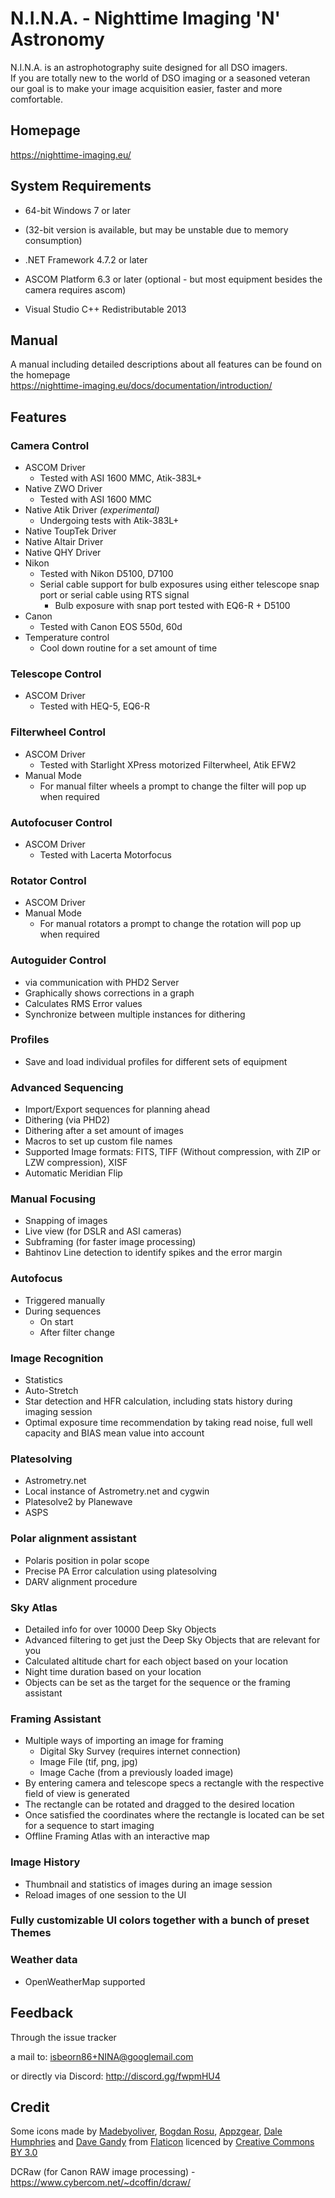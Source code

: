 # N.I.N.A. - Nighttime Imaging 'N' Astronomy #

N.I.N.A. is an astrophotography suite designed for all DSO imagers.  
If you are totally new to the world of DSO imaging or a seasoned veteran our goal is to make your image acquisition easier, faster and more comfortable.

## Homepage

https://nighttime-imaging.eu/

## System Requirements

* 64-bit Windows 7 or later
* (32-bit version is available, but may be unstable due to memory consumption)

* .NET Framework 4.7.2 or later

* ASCOM Platform 6.3 or later (optional - but most equipment besides the camera requires ascom)

* Visual Studio C++ Redistributable 2013

## Manual

A manual including detailed descriptions about all features can be found on the homepage  
https://nighttime-imaging.eu/docs/documentation/introduction/  

## Features 

### Camera Control

* ASCOM Driver
     * Tested with ASI 1600 MMC, Atik-383L+
* Native ZWO Driver
     * Tested with ASI 1600 MMC
* Native Atik Driver *(experimental)*
     * Undergoing tests with Atik-383L+
* Native ToupTek Driver
* Native Altair Driver
* Native QHY Driver
* Nikon
     * Tested with Nikon D5100, D7100
     * Serial cable support for bulb exposures using either telescope snap port or serial cable using RTS signal
          * Bulb exposure with snap port tested with EQ6-R + D5100
* Canon 
     * Tested with Canon EOS 550d, 60d
* Temperature control 
     * Cool down routine for a set amount of time

### Telescope Control
* ASCOM Driver
     * Tested with HEQ-5, EQ6-R

### Filterwheel Control
* ASCOM Driver
     * Tested with Starlight XPress motorized Filterwheel, Atik EFW2
* Manual Mode
     * For manual filter wheels a prompt to change the filter will pop up when required

### Autofocuser Control
* ASCOM Driver
     * Tested with Lacerta Motorfocus
     
### Rotator Control
* ASCOM Driver
* Manual Mode
     * For manual rotators a prompt to change the rotation will pop up when required

### Autoguider Control
* via communication with PHD2 Server
* Graphically shows corrections in a graph
* Calculates RMS Error values
* Synchronize between multiple instances for dithering

### Profiles
* Save and load individual profiles for different sets of equipment

### Advanced Sequencing
* Import/Export sequences for planning ahead
* Dithering (via PHD2)
* Dithering after a set amount of images
* Macros to set up custom file names
* Supported Image formats: FITS, TIFF (Without compression, with ZIP or LZW compression), XISF
* Automatic Meridian Flip

### Manual Focusing
* Snapping of images
* Live view (for DSLR and ASI cameras)
* Subframing (for faster image processing)
* Bahtinov Line detection to identify spikes and the error margin     

### Autofocus
* Triggered manually
* During sequences
     * On start
     * After filter change

### Image Recognition
* Statistics
* Auto-Stretch
* Star detection and HFR calculation, including stats history during imaging session
* Optimal exposure time recommendation by taking read noise, full well capacity and BIAS mean value into account

### Platesolving
* Astrometry.net
* Local instance of Astrometry.net and cygwin
* Platesolve2 by Planewave
* ASPS

### Polar alignment assistant 
* Polaris position in polar scope 
* Precise PA Error calculation using platesolving 
* DARV alignment procedure

### Sky Atlas
* Detailed info for over 10000 Deep Sky Objects
* Advanced filtering to get just the Deep Sky Objects that are relevant for you
* Calculated altitude chart for each object based on your location
* Night time duration based on your location
* Objects can be set as the target for the sequence or the framing assistant

### Framing Assistant
* Multiple ways of importing an image for framing
     * Digital Sky Survey (requires internet connection)
     * Image File (tif, png, jpg)
     * Image Cache (from a previously loaded image)
* By entering camera and telescope specs a rectangle with the respective field of view is generated
* The rectangle can be rotated and dragged to the desired location
* Once satisfied the coordinates where the rectangle is located can be set for a sequence to start imaging
* Offline Framing Atlas with an interactive map

### Image History
* Thumbnail and statistics of images during an image session
* Reload images of one session to the UI

### Fully customizable UI colors together with a bunch of preset Themes

### Weather data 
* OpenWeatherMap supported


## Feedback

Through the issue tracker

a mail to: isbeorn86+NINA@googlemail.com

or directly via Discord: http://discord.gg/fwpmHU4

## Credit 

Some icons made by 
[Madebyoliver](http://www.flaticon.com/authors/madebyoliver),
[Bogdan Rosu](http://www.flaticon.com/authors/bogdan-rosu),
[Appzgear](http://www.flaticon.com/authors/appzgear),
[Dale Humphries](http://www.flaticon.com/authors/dale-humphries) and
[Dave Gandy](http://www.flaticon.com/authors/dave-gandy)
from
[Flaticon](http://www.flaticon.com)
licenced by 
[Creative Commons BY 3.0](http://creativecommons.org/licenses/by/3.0/)

DCRaw (for Canon RAW image processing) - https://www.cybercom.net/~dcoffin/dcraw/